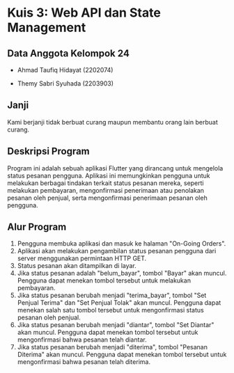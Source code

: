 # Kuis 3: Web API dan State Management

## Data Anggota Kelompok 24

- Ahmad Taufiq Hidayat (2202074)

- Themy Sabri Syuhada (2203903)

## Janji

Kami berjanji tidak berbuat curang maupun membantu orang lain berbuat curang.

## Deskripsi Program

Program ini adalah sebuah aplikasi Flutter yang dirancang untuk mengelola status pesanan pengguna. Aplikasi ini memungkinkan pengguna untuk melakukan berbagai tindakan terkait status pesanan mereka, seperti melakukan pembayaran, mengonfirmasi penerimaan atau penolakan pesanan oleh penjual, serta mengonfirmasi penerimaan pesanan oleh pengguna.

## Alur Program

1. Pengguna membuka aplikasi dan masuk ke halaman "On-Going Orders".
2. Aplikasi akan melakukan pengambilan status pesanan pengguna dari server menggunakan permintaan HTTP GET.
3. Status pesanan akan ditampilkan di layar.
4. Jika status pesanan adalah "belum_bayar", tombol "Bayar" akan muncul. Pengguna dapat menekan tombol tersebut untuk melakukan pembayaran.
5. Jika status pesanan berubah menjadi "terima_bayar", tombol "Set Penjual Terima" dan "Set Penjual Tolak" akan muncul. Pengguna dapat menekan salah satu tombol tersebut untuk mengonfirmasi status pesanan oleh penjual.
6. Jika status pesanan berubah menjadi "diantar", tombol "Set Diantar" akan muncul. Pengguna dapat menekan tombol tersebut untuk mengonfirmasi bahwa pesanan telah diantar.
7. Jika status pesanan berubah menjadi "diterima", tombol "Pesanan Diterima" akan muncul. Pengguna dapat menekan tombol tersebut untuk mengonfirmasi bahwa pesanan telah diterima.
